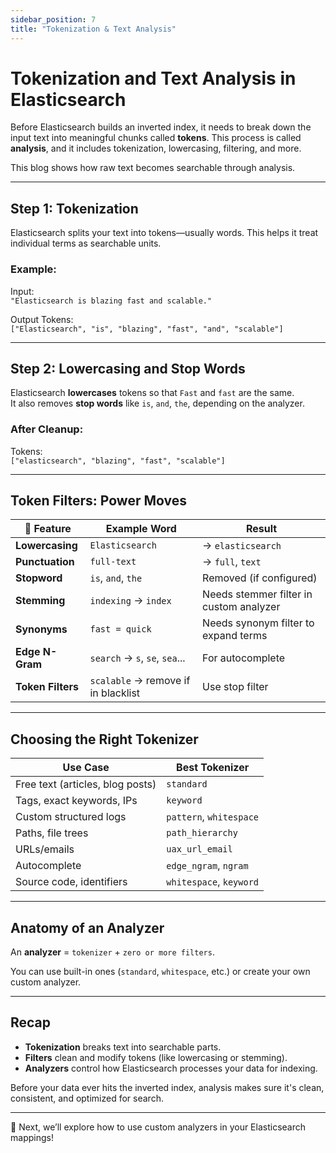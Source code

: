 ```yaml
---
sidebar_position: 7
title: "Tokenization & Text Analysis"
---
```


# Tokenization and Text Analysis in Elasticsearch

Before Elasticsearch builds an inverted index, it needs to break down the input text into meaningful chunks called **tokens**. This process is called **analysis**, and it includes tokenization, lowercasing, filtering, and more.

This blog shows how raw text becomes searchable through analysis.

---

## Step 1: Tokenization

Elasticsearch splits your text into tokens—usually words. This helps it treat individual terms as searchable units.

### Example:

Input:  
`"Elasticsearch is blazing fast and scalable."`

Output Tokens:  
`["Elasticsearch", "is", "blazing", "fast", "and", "scalable"]`

---

## Step 2: Lowercasing and Stop Words

Elasticsearch **lowercases** tokens so that `Fast` and `fast` are the same.  
It also removes **stop words** like `is`, `and`, `the`, depending on the analyzer.

### After Cleanup:

Tokens:  
`["elasticsearch", "blazing", "fast", "scalable"]`

---

## Token Filters: Power Moves

| 🔧 Feature        | Example Word                        | Result                                  |
| ----------------- | ----------------------------------- | --------------------------------------- |
| **Lowercasing**   | `Elasticsearch`                     | → `elasticsearch`                       |
| **Punctuation**   | `full-text`                         | → `full`, `text`                        |
| **Stopword**      | `is`, `and`, `the`                  | Removed (if configured)                 |
| **Stemming**      | `indexing` → `index`                | Needs stemmer filter in custom analyzer |
| **Synonyms**      | `fast = quick`                      | Needs synonym filter to expand terms    |
| **Edge N-Gram**   | `search` → `s`, `se`, `sea`...      | For autocomplete                        |
| **Token Filters** | `scalable` → remove if in blacklist | Use stop filter                         |

---

## Choosing the Right Tokenizer

| Use Case                         | Best Tokenizer          |
| -------------------------------- | ----------------------- |
| Free text (articles, blog posts) | `standard`              |
| Tags, exact keywords, IPs        | `keyword`               |
| Custom structured logs           | `pattern`, `whitespace` |
| Paths, file trees                | `path_hierarchy`        |
| URLs/emails                      | `uax_url_email`         |
| Autocomplete                     | `edge_ngram`, `ngram`   |
| Source code, identifiers         | `whitespace`, `keyword` |

---

## Anatomy of an Analyzer

An **analyzer** = `tokenizer` + `zero or more filters`.

You can use built-in ones (`standard`, `whitespace`, etc.) or create your own custom analyzer.

---

## Recap

- **Tokenization** breaks text into searchable parts.
- **Filters** clean and modify tokens (like lowercasing or stemming).
- **Analyzers** control how Elasticsearch processes your data for indexing.

Before your data ever hits the inverted index, analysis makes sure it's clean, consistent, and optimized for search.

---

🚀 Next, we’ll explore how to use custom analyzers in your Elasticsearch mappings!
